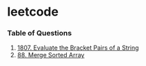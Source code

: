 # leetcode

### Table of Questions

1.  [1807. Evaluate the Bracket Pairs of a String](https://leetcode.com/problems/evaluate-the-bracket-pairs-of-a-string/)
2.  [88. Merge Sorted Array](https://leetcode.com/problems/merge-sorted-array/)
